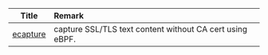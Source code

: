 | Title| Remark |
| :----: | :---- |
|[ecapture](https://github.com/ehids/ecapture)|capture SSL/TLS text content without CA cert using eBPF.|

